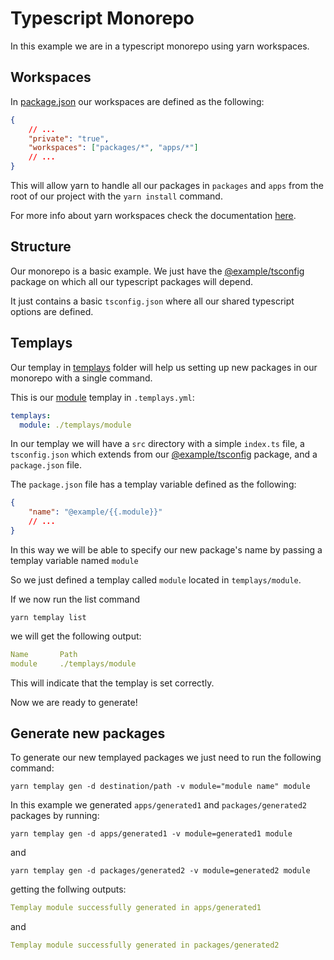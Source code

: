 # Typescript Monorepo

In this example we are in a typescript monorepo using yarn workspaces.

## Workspaces

In [package.json](./package.json) our workspaces are defined as the following:

```json
{
	// ...
	"private": "true",
	"workspaces": ["packages/*", "apps/*"]
	// ...
}
```

This will allow yarn to handle all our packages in `packages` and `apps` from the root of our project with the `yarn install` command.

For more info about yarn workspaces check the documentation [here](https://classic.yarnpkg.com/lang/en/docs/workspaces/).

## Structure

Our monorepo is a basic example. We just have the [@example/tsconfig](./packages/tsconfig/) package on which all our typescript packages will depend.

It just contains a basic `tsconfig.json` where all our shared typescript options are defined.

## Templays

Our templay in [templays](./templays/) folder will help us setting up new packages in our monorepo with a single command.

This is our [module](./templays/module/) templay in `.templays.yml`:

```yaml
templays:
  module: ./templays/module
```

In our templay we will have a `src` directory with a simple `index.ts` file, a `tsconfig.json` which extends from our [@example/tsconfig](./packages/tsconfig/) package, and a `package.json` file.

The `package.json` file has a templay variable defined as the following:

```json
{
	"name": "@example/{{.module}}"
	// ...
}
```

In this way we will be able to specify our new package's name by passing a templay variable named `module`

So we just defined a templay called `module` located in `templays/module`.

If we now run the list command

```
yarn templay list
```

we will get the following output:

```yaml
Name       Path
module     ./templays/module
```

This will indicate that the templay is set correctly.

Now we are ready to generate!

## Generate new packages

To generate our new templayed packages we just need to run the following command:

```console
yarn templay gen -d destination/path -v module="module name" module
```

In this example we generated `apps/generated1` and `packages/generated2` packages by running:

```console
yarn templay gen -d apps/generated1 -v module=generated1 module
```

and

```console
yarn templay gen -d packages/generated2 -v module=generated2 module
```

getting the follwing outputs:

```yaml
Templay module successfully generated in apps/generated1
```

and

```yaml
Templay module successfully generated in packages/generated2
```
